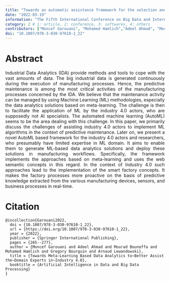 ```yaml
---
title: "Towards an automatic assistance framework for the selection and configuration of machine-learning-based data analytics solutions in industry 4.0"
date: "2022-03-19"
information: "The Fifth International Conference on Big Data and Internet of Things (BDIoT'21)"
category: 2 # 1: article, 2: conference, 3: softwares, 4: others
contributors: ["Moncef Garouani", "Mohamed Hamlich","Adeel Ahmad", "Mourad Bouneffa", "al."]
doi: "10.1007/978-3-030-97610-1_22"
---
```



# Abstract
<p style='text-align: justify;'>
Industrial Data Analytics (IDA) provide methods and tools to cope with the vast amounts of data. The big industrial data is generated continuously during the execution of manufacturing processes. Hence, the predictive maintenance is among the most critical activities of the manufacturing processes concerned by the IDA. We believe that the maintenance activity can be managed by using Machine Learning (ML) methodologies, especially the data analytics solutions based on meta-learning. The challenge is then to facilitate the application of ML by the industry 4.0 actors, who are supposedly not AI specialists. The automated machine learning (AutoML) seems to be the area dealing with this challenge. In this paper, we primarily discuss the challenges of assisting industry 4.0 actors to implement ML algorithms in the context of predictive maintenance. Later on, we present a novel AutoML based framework for the industry 4.0 actors and researchers, who presumably have limited expertise in ML domain. It aims to enable them to generate ML-based data analytics solutions and deploy these solutions in manufacturing workflows. Specifically, the framework implements the approaches based on meta-learning and uses the web semantic concepts in this regard. In the context of Industry 4.0 such approaches lead to the implementation of the smart factory concepts. It makes the factory processes more proactive on the basis of predictive knowledge extracted from the various manufacturing devices, sensors, and business processes in real-time.
</p>

 

# Citation

```
@incollection{Garouani2022,
  doi = {10.1007/978-3-030-97610-1_22},
  url = {https://doi.org/10.1007/978-3-030-97610-1_22},
  year = {2022},
  publisher = {Springer International Publishing},
  pages = {265--277},
  author = {Moncef Garouani and Adeel Ahmad and Mourad Bouneffa and Mohamed Hamlich and Gregory Bourguin and Arnaud Lewandowski},
  title = {Towards Meta-Learning Based Data Analytics to~Better Assist the~Domain Experts in~Industry 4.0},
  booktitle = {Artificial Intelligence in Data and Big Data Processing}
}
```